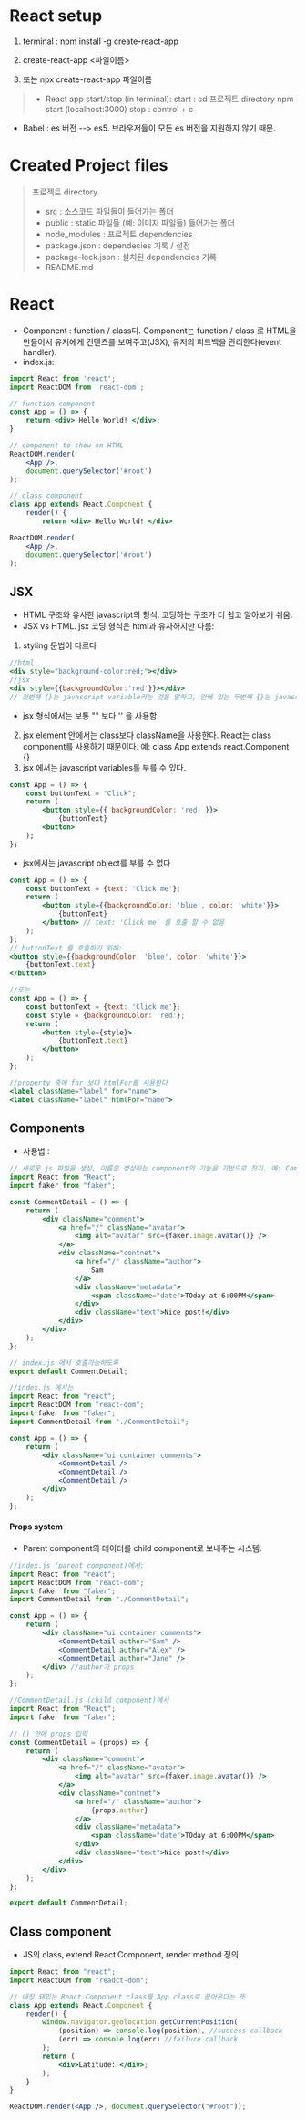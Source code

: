 # React setup

1. terminal : npm install -g create-react-app
2. create-react-app <파일이름>

3. 또는 npx create-react-app 파일이름

> - React app start/stop (in terminal):
>   start : cd 프로젝트 directory
>   npm start (localhost:3000)
>   stop : control + c

- Babel : es 버전 --> es5. 브라우저들이 모든 es 버전을 지원하지 않기 때문.

# Created Project files

> 프로젝트 directory
>
> - src : 소스코드 파일들이 들어가는 폴더
> - public : static 파일들 (예: 이미지 파일들) 들어가는 폴더
> - node_modules : 프로젝트 dependencies
> - package.json : dependecies 기록 / 설정
> - package-lock.json : 설치된 dependencies 기록
> - README.md

# React

- Component : function / class다. Component는 function / class 로 HTML을 만들어서 유저에게 컨텐츠를 보여주고(JSX), 유저의 피드백을 관리한다(event handler).
- index.js:

```jsx
import React from 'react';
import ReactDOM from 'react-dom';

// function component
const App = () => {
    return <div> Hello World! </div>;
}

// component to show on HTML
ReactDOM.render(
    <App />,
    document.querySelector('#root')
);

// class component
class App extends React.Component {
	render() {
        return <div> Hello World! </div>

ReactDOM.render(
    <App />,
    document.querySelector('#root')
);

```

## JSX

- HTML 구조와 유사한 javascript의 형식. 코딩하는 구조가 더 쉽고 알아보기 쉬움.
- JSX vs HTML. jsx 코딩 형식은 html과 유사하지만 다름:

1. styling 문법이 다르다

```jsx
//html
<div style="background-color:red;"></div>
//jsx
<div style={{backgroundColor:'red'}}></div>
// 첫번째 {}는 javascript variable라는 것을 말하고, 안에 있는 두번째 {}는 javascript object라는 것을 말한다.
```

- jsx 형식에서는 보통 "" 보다 '' 을 사용함

2. jsx element 안에서는 class보다 className을 사용한다. React는 class component를 사용하기 때문이다. 예: class App extends react.Component {}
3. jsx 에서는 javascript variables를 부를 수 있다.

```jsx
const App = () => {
	const buttonText = "Click";
	return (
        <button style={{ backgroundColor: 'red' }}>
            {buttonText}
        <button>
    );
};
```

- jsx에서는 javascript object를 부를 수 없다

```jsx
const App = () => {
	const buttonText = {text: 'Click me'};
	return (
	    <button style={{backgroundColor: 'blue', color: 'white'}}>
			{buttonText}
        </button> // text: 'Click me' 를 호출 할 수 없음
    );
};
// buttonText 를 호출하기 위해:
<button style={{backgroundColor: 'blue', color: 'white'}}>
	{buttonText.text}
</button>

//또는
const App = () => {
	const buttonText = {text: 'Click me'};
	const style = {backgroundColor: 'red'};
	return (
		<button style={style}>
			{buttonText.text}
		</button>
    );
};

//property 중에 for 보다 htmlFor를 사용한다
<label className="label" for="name">
<label className="label" htmlFor="name">
```

## Components

- 사용법 :

```jsx
// 새로운 js 파일을 생성, 이름은 생성하는 component의 기능을 기반으로 짓기. 예: CommentDetail.js 파일 생성
import React from "React";
import faker from "faker";

const CommentDetail = () => {
	return (
		<div className="comment">
			<a href="/" className="avatar">
				<img alt="avatar" src={faker.image.avatar()} />
			</a>
			<div className="contnet">
				<a href="/" className="author">
					Sam
				</a>
				<div className="metadata">
					<span className="date">TOday at 6:00PM</span>
				</div>
				<div className="text">Nice post!</div>
			</div>
		</div>
	);
};

// index.js 에서 호출가능하도록
export default CommentDetail;
```

```jsx
//index.js 에서는
import React from "react";
import ReactDOM from "react-dom";
import faker from "faker";
import CommentDetail from "./CommentDetail";

const App = () => {
	return (
		<div className="ui container comments">
			<CommentDetail />
			<CommentDetail />
			<CommentDetail />
		</div>
	);
};
```

#### Props system

- Parent component의 데이터를 child component로 보내주는 시스템.

```jsx
//index.js (parent component)에서:
import React from "react";
import ReactDOM from "react-dom";
import faker from "faker";
import CommentDetail from "./CommentDetail";

const App = () => {
	return (
		<div className="ui container comments">
			<CommentDetail author="Sam" />
			<CommentDetail author="Alex" />
			<CommentDetail author="Jane" />
		</div> //author가 props
	);
};

//CommentDetail.js (child component)에서
import React from "React";
import faker from "faker";

// () 안에 props 입력
const CommentDetail = (props) => {
	return (
		<div className="comment">
			<a href="/" className="avatar">
				<img alt="avatar" src={faker.image.avatar()} />
			</a>
			<div className="contnet">
				<a href="/" className="author">
					{props.author}
				</a>
				<div className="metadata">
					<span className="date">TOday at 6:00PM</span>
				</div>
				<div className="text">Nice post!</div>
			</div>
		</div>
	);
};

export default CommentDetail;
```

## Class component

- JS의 class, extend React.Component, render method 정의

```jsx
import React from "react";
import ReactDOM from "readct-dom";

// 내장 돼있는 React.Component class를 App class로 끌어온다는 뜻
class App extends React.Component {
	render() {
		window.navigator.geolocation.getCurrentPosition(
			(position) => console.log(position), //success callback
			(err) => console.log(err) //failure callback
		);
		return (
            <div>Latitude: </div>;
        );
	}
}

ReactDOM.render(<App />, document.querySelector("#root"));
```

